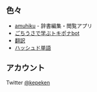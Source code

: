 ## 色々
- [amuhiku](/amuhiku/) - 辞書編集・閲覧アプリ
- [ごちうさで学ぶトキポナbot](/pilinponapona/)
- [翻訳](/fanva/)
- [ハッシュド単語](/tutci/hashed_tango)

## アカウント
Twitter [@kepeken](https://twitter.com/kepeken)
